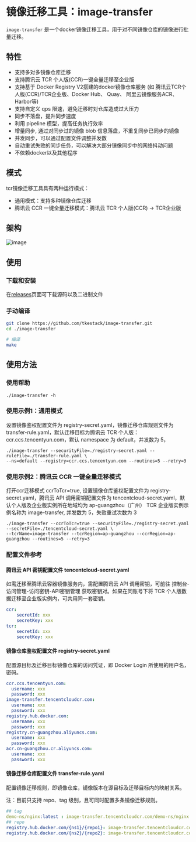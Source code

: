 # 镜像迁移工具：image-transfer

`image-transfer` 是一个docker镜像迁移工具，用于对不同镜像仓库的镜像进行批量迁移。

## 特性

- 支持多对多镜像仓库迁移
- 支持腾讯云 TCR 个人版(CCR)一键全量迁移至企业版
- 支持基于 Docker Registry V2搭建的docker镜像仓库服务 (如 腾讯云TCR个人版(CCR)/TCR企业版、Docker Hub、 Quay、 阿里云镜像服务ACR、 Harbor等)
- 支持自定义 qps 限速，避免迁移时对仓库造成过大压力
- 同步不落盘，提升同步速度
- 利用 pipeline 模型，提高任务执行效率
- 增量同步, 通过对同步过的镜像 blob 信息落盘，不重复同步已同步的镜像
- 并发同步，可以通过配置文件调整并发数
- 自动重试失败的同步任务，可以解决大部分镜像同步中的网络抖动问题
- 不依赖docker以及其他程序

## 模式

tcr镜像迁移工具具有两种运行模式：

- 通用模式：支持多种镜像仓库迁移
- 腾讯云 CCR 一键全量迁移模式：腾讯云 TCR 个人版(CCR) -> TCR企业版

## 架构

![image](./docs/arch.png)

## 使用

### 下载和安装

在[releases](https://github.com/tkestack/image-transfer/releases)页面可下载源码以及二进制文件

### 手动编译

```bash
git clone https://github.com/tkestack/image-transfer.git
cd ./image-transfer

# 编译
make
```

## 使用方法

### 使用帮助

```shell
./image-transfer -h
```

### 使用示例1：通用模式

设置镜像鉴权配置文件为 registry-secret.yaml，镜像迁移仓库规则文件为 transfer-rule.yaml，默认迁移目标为腾讯云 TCR 个人版：ccr.ccs.tencentyun.com，默认 namespace 为 default，并发数为 5，

```shell
./image-transfer --securityFile=./registry-secret.yaml --ruleFile=./transfer-rule.yaml \  
--ns=default --registry=ccr.ccs.tencentyun.com --routines=5 --retry=3
```

### 使用示例2：腾讯云 CCR 一键全量迁移模式

打开ccr迁移模式 ccrToTcr=true, 设置镜像仓库鉴权配置文件为 registry-secret.yaml，腾讯云 API 调用密钥配置文件为 tencentcloud-secret.yaml，默认个人版及企业版实例所在地域均为 ap-guangzhou（广州）
TCR 企业版实例示例名称为 image-transfer, 并发数为 5，失败重试次数为 3

```shell
./image-transfer --ccrToTcr=true --securityFile=./registry-secret.yaml --secretFile=./tencentcloud-secret.yaml \ 
--tcrName=image-transfer --tcrRegion=ap-guangzhou --ccrRegion=ap-guangzhou --routines=5 --retry=3
```

### 配置文件参考

#### 腾讯云 API 密钥配置文件 tencentcloud-secret.yaml

如需迁移至腾讯云容器镜像服务内，需配置腾讯云 API 调用密钥，可前往 控制台-访问管理-访问密钥-API密钥管理 获取密钥对。如果在同账号下将 TCR 个人版数据迁移至企业版实例内，可共用同一套密钥。

```yaml
ccr:
    secretId: xxx
    secretKey: xxx
tcr:
    secretId: xxx
    secretKey: xxx
```

#### 镜像仓库鉴权配置文件 registry-secret.yaml

配置源目标及迁移目标镜像仓库的访问凭证，即 Docker Login 所使用的用户名，密码。

```yaml
ccr.ccs.tencentyun.com:
  username: xxx
  password: xxx
image-transfer.tencentcloudcr.com:
  username: xxx
  password: xxx
registry.hub.docker.com:
  username: xxx
  password: xxx
registry.cn-guangzhou.aliyuncs.com:
  username: xxx
  password: xxx
acr.cn-guangzhou.cr.aliyuncs.com:
  username: xxx
  password: xxx
```

#### 镜像迁移仓库配置文件 transfer-rule.yaml

配置镜像迁移规则，即镜像仓库，镜像版本在源目标及迁移目标内的映射关系。

注：目前只支持 repo、tag 级别，且可同时配置多条镜像迁移规则。

```yaml
## tag
demo-ns/nginx:latest : image-transfer.tencentcloudcr.com/demo-ns/nginx:latest
## repo
registry.hub.docker.com/{ns1}/{repo1}: image-transfer.tencentcloudcr.com/{ns1}/{repo1}
registry.hub.docker.com/{ns2}/{repo2}: image-transfer.tencentcloudcr.com/{ns2}/{repo2}
```
